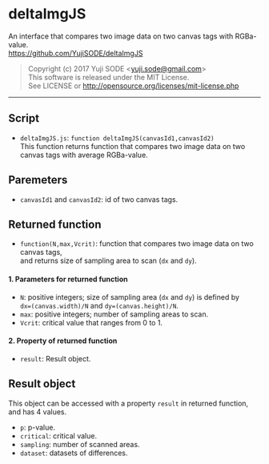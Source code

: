 # deltaImgJS
An interface that compares two image data on two canvas tags with RGBa-value.  
https://github.com/YujiSODE/deltaImgJS

>Copyright (c) 2017 Yuji SODE \<yuji.sode@gmail.com\>  
>This software is released under the MIT License.  
>See LICENSE or http://opensource.org/licenses/mit-license.php
______

## Script
* `deltaImgJS.js`: `function deltaImgJS(canvasId1,canvasId2)`  
This function returns function that compares two image data on two canvas tags with average RGBa-value.  

## Paremeters
- `canvasId1` and `canvasId2`: id of two canvas tags.  

## Returned function
- `function(N,max,Vcrit)`: function that compares two image data on two canvas tags,  
  and returns size of sampling area to scan (`dx` and `dy`).
#### 1. Parameters for returned function
- `N`: positive integers; size of sampling area (`dx` and `dy`) is defined by  
  `dx=(canvas.width)/N` and `dy=(canvas.height)/N`.
- `max`: positive integers; number of sampling areas to scan.
- `Vcrit`: critical value that ranges from 0 to 1.
#### 2. Property of returned function
- `result`: Result object.  

## Result object
This object can be accessed with a property `result` in returned function, and has 4 values.
* `p`: p-value.
* `critical`: critical value.
* `sampling`: number of scanned areas.
* `dataset`: datasets of differences.
